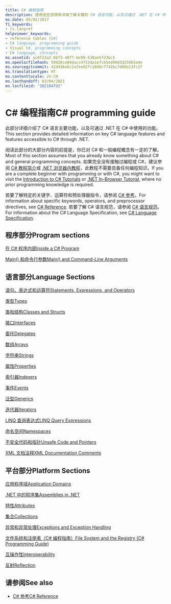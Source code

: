 ```yaml
---
title: C# 编程指南
description: 使用这些资源来详细了解关键的 C# 语言功能，以及可通过 .NET 在 C# 中使用的功能。
ms.date: 05/02/2017
f1_keywords:
- cs.langref
helpviewer_keywords:
- reference tables [C#]
- C# language, programming guide
- Visual C#, programming concepts
- C# language, concepts
ms.assetid: ac0f23a2-6bf3-4077-be99-538ae5fd3bc5
ms.openlocfilehash: 59928ce89dacc47534a1e7cb5ed0603d259b5a4e
ms.sourcegitcommit: 42d436ebc2a7ee02fc1848c7742bc7d80e13fc2f
ms.translationtype: HT
ms.contentlocale: zh-CN
ms.lasthandoff: 03/04/2021
ms.locfileid: "102104792"
---
```

# <a name="c-programming-guide"></a><span data-ttu-id="47153-103">C# 编程指南</span><span class="sxs-lookup"><span data-stu-id="47153-103">C# programming guide</span></span>

<span data-ttu-id="47153-104">此部分详细介绍了 C# 语言主要功能，以及可通过 .NET 在 C# 中使用的功能。</span><span class="sxs-lookup"><span data-stu-id="47153-104">This section provides detailed information on key C# language features and features accessible to C# through .NET.</span></span>  
  
 <span data-ttu-id="47153-105">阅读此部分的大部分内容的前提是，你已对 C# 和一般编程概念有一定的了解。</span><span class="sxs-lookup"><span data-stu-id="47153-105">Most of this section assumes that you already know something about C# and general programming concepts.</span></span> <span data-ttu-id="47153-106">如果完全没有接触过编程或 C#，建议参阅 [C# 教程简介](../tour-of-csharp/tutorials/index.md)或 [.NET 浏览器内教程](https://dotnet.microsoft.com/learn/dotnet/in-browser-tutorial/1)，此教程不需要具备任何编程知识。</span><span class="sxs-lookup"><span data-stu-id="47153-106">If you are a complete beginner with programming or with C#, you might want to visit the [Introduction to C# Tutorials](../tour-of-csharp/tutorials/index.md) or [.NET In-Browser Tutorial](https://dotnet.microsoft.com/learn/dotnet/in-browser-tutorial/1), where no prior programming knowledge is required.</span></span>  
  
 <span data-ttu-id="47153-107">若要了解特定的关键字、运算符和预处理器指令，请参阅 [C# 参考](../language-reference/index.md)。</span><span class="sxs-lookup"><span data-stu-id="47153-107">For information about specific keywords, operators, and preprocessor directives, see [C# Reference](../language-reference/index.md).</span></span> <span data-ttu-id="47153-108">若要了解 C# 语言规范，请参阅 [C# 语言规范](/dotnet/csharp/language-reference/language-specification/introduction)。</span><span class="sxs-lookup"><span data-stu-id="47153-108">For information about the C# Language Specification, see [C# Language Specification](/dotnet/csharp/language-reference/language-specification/introduction).</span></span>  
  
## <a name="program-sections"></a><span data-ttu-id="47153-109">程序部分</span><span class="sxs-lookup"><span data-stu-id="47153-109">Program sections</span></span>

[<span data-ttu-id="47153-110">在 C# 程序内部</span><span class="sxs-lookup"><span data-stu-id="47153-110">Inside a C# Program</span></span>](./inside-a-program/index.md)  
  
[<span data-ttu-id="47153-111">Main() 和命令行参数</span><span class="sxs-lookup"><span data-stu-id="47153-111">Main() and Command-Line Arguments</span></span>](./main-and-command-args/index.md)  

## <a name="language-sections"></a><span data-ttu-id="47153-112">语言部分</span><span class="sxs-lookup"><span data-stu-id="47153-112">Language Sections</span></span>

[<span data-ttu-id="47153-113">语句、表达式和运算符</span><span class="sxs-lookup"><span data-stu-id="47153-113">Statements, Expressions, and Operators</span></span>](./statements-expressions-operators/index.md)  

 [<span data-ttu-id="47153-114">类型</span><span class="sxs-lookup"><span data-stu-id="47153-114">Types</span></span>](./types/index.md)  

 [<span data-ttu-id="47153-115">类和结构</span><span class="sxs-lookup"><span data-stu-id="47153-115">Classes and Structs</span></span>](./classes-and-structs/index.md)  
  
 [<span data-ttu-id="47153-116">接口</span><span class="sxs-lookup"><span data-stu-id="47153-116">Interfaces</span></span>](./interfaces/index.md)  

 [<span data-ttu-id="47153-117">委托</span><span class="sxs-lookup"><span data-stu-id="47153-117">Delegates</span></span>](./delegates/index.md)  

 [<span data-ttu-id="47153-118">数组</span><span class="sxs-lookup"><span data-stu-id="47153-118">Arrays</span></span>](./arrays/index.md)  
  
 [<span data-ttu-id="47153-119">字符串</span><span class="sxs-lookup"><span data-stu-id="47153-119">Strings</span></span>](./strings/index.md)  
  
 [<span data-ttu-id="47153-120">属性</span><span class="sxs-lookup"><span data-stu-id="47153-120">Properties</span></span>](./classes-and-structs/properties.md)  
  
 [<span data-ttu-id="47153-121">索引器</span><span class="sxs-lookup"><span data-stu-id="47153-121">Indexers</span></span>](./indexers/index.md)  
  
 [<span data-ttu-id="47153-122">事件</span><span class="sxs-lookup"><span data-stu-id="47153-122">Events</span></span>](./events/index.md)  
  
 [<span data-ttu-id="47153-123">泛型</span><span class="sxs-lookup"><span data-stu-id="47153-123">Generics</span></span>](./generics/index.md)  
  
 [<span data-ttu-id="47153-124">迭代器</span><span class="sxs-lookup"><span data-stu-id="47153-124">Iterators</span></span>](./concepts/iterators.md)
  
 [<span data-ttu-id="47153-125">LINQ 查询表达式</span><span class="sxs-lookup"><span data-stu-id="47153-125">LINQ Query Expressions</span></span>](../linq/index.md)  
  
 [<span data-ttu-id="47153-126">命名空间</span><span class="sxs-lookup"><span data-stu-id="47153-126">Namespaces</span></span>](./namespaces/index.md)  
  
 [<span data-ttu-id="47153-127">不安全代码和指针</span><span class="sxs-lookup"><span data-stu-id="47153-127">Unsafe Code and Pointers</span></span>](./unsafe-code-pointers/index.md)  
  
 [<span data-ttu-id="47153-128">XML 文档注释</span><span class="sxs-lookup"><span data-stu-id="47153-128">XML Documentation Comments</span></span>](./xmldoc/index.md)  
  
## <a name="platform-sections"></a><span data-ttu-id="47153-129">平台部分</span><span class="sxs-lookup"><span data-stu-id="47153-129">Platform Sections</span></span>

 [<span data-ttu-id="47153-130">应用程序域</span><span class="sxs-lookup"><span data-stu-id="47153-130">Application Domains</span></span>](../../framework/app-domains/application-domains.md)  
  
 [<span data-ttu-id="47153-131">.NET 中的程序集</span><span class="sxs-lookup"><span data-stu-id="47153-131">Assemblies in .NET</span></span>](../../standard/assembly/index.md)  
  
 [<span data-ttu-id="47153-132">特性</span><span class="sxs-lookup"><span data-stu-id="47153-132">Attributes</span></span>](./concepts/attributes/index.md)  
  
 [<span data-ttu-id="47153-133">集合</span><span class="sxs-lookup"><span data-stu-id="47153-133">Collections</span></span>](./concepts/collections.md)  
  
 [<span data-ttu-id="47153-134">异常和异常处理</span><span class="sxs-lookup"><span data-stu-id="47153-134">Exceptions and Exception Handling</span></span>](./exceptions/index.md)  
  
 [<span data-ttu-id="47153-135">文件系统和注册表（C# 编程指南）</span><span class="sxs-lookup"><span data-stu-id="47153-135">File System and the Registry (C# Programming Guide)</span></span>](./file-system/index.md)  
  
 [<span data-ttu-id="47153-136">互操作性</span><span class="sxs-lookup"><span data-stu-id="47153-136">Interoperability</span></span>](./interop/index.md)  
  
 [<span data-ttu-id="47153-137">反射</span><span class="sxs-lookup"><span data-stu-id="47153-137">Reflection</span></span>](./concepts/reflection.md)  
  
## <a name="see-also"></a><span data-ttu-id="47153-138">请参阅</span><span class="sxs-lookup"><span data-stu-id="47153-138">See also</span></span>

- [<span data-ttu-id="47153-139">C# 参考</span><span class="sxs-lookup"><span data-stu-id="47153-139">C# Reference</span></span>](../language-reference/index.md)
